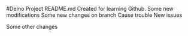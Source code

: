 #Demo Project README.md
Created for learning Github.
Some new modifications
Some new changes on branch
Cause trouble
New issues

Some other changes
